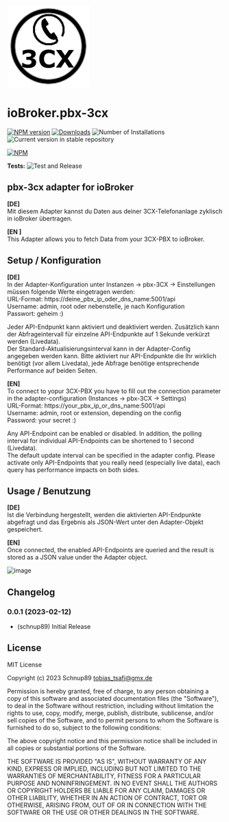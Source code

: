 ![Logo](admin/pbx-3cx.png)

# ioBroker.pbx-3cx

[![NPM version](https://img.shields.io/npm/v/iobroker.pbx-3cx.svg)](https://www.npmjs.com/package/iobroker.pbx-3cx)
[![Downloads](https://img.shields.io/npm/dm/iobroker.pbx-3cx.svg)](https://www.npmjs.com/package/iobroker.pbx-3cx)
![Number of Installations](https://iobroker.live/badges/pbx-3cx-installed.svg)
![Current version in stable repository](https://iobroker.live/badges/pbx-3cx-stable.svg)

[![NPM](https://nodei.co/npm/iobroker.pbx-3cx.png?downloads=true)](https://nodei.co/npm/iobroker.pbx-3cx/)

**Tests:** ![Test and Release](https://github.com/Schnup89/ioBroker.pbx-3cx/workflows/Test%20and%20Release/badge.svg)

## pbx-3cx adapter for ioBroker

**[DE]**  
Mit diesem Adapter kannst du Daten aus deiner 3CX-Telefonanlage zyklisch in ioBroker übertragen.  
  
**[EN ]**  
This Adapter allows you to fetch Data from your 3CX-PBX to ioBroker.
  
  
## Setup / Konfiguration  

**[DE]**  
In der Adapter-Konfiguration unter Instanzen -> pbx-3CX -> Einstellungen müssen folgende Werte eingetragen werden:  
URL-Format: https://deine_pbx_ip_oder_dns_name:5001/api  
Username: admin, root oder nebenstelle, je nach Konfiguration  
Passwort: geheim :)  
  
Jeder API-Endpunkt kann aktiviert und deaktiviert werden. Zusätzlich kann der Abfrageintervall für einzelne API-Endpunkte auf 1 Sekunde verkürzt werden (Livedata).  
Der Standard-Aktualisierungsinterval kann in der Adapter-Config angegeben werden kann. 
Bitte aktiviert nur API-Endpunkte die Ihr wirklich benötigt (vor allem Livedata), jede Abfrage benötige entsprechende Performance auf beiden Seiten.
  
    
**[EN]**  
To connect to yopur 3CX-PBX you have to fill out the connection parameter in the adapter-configuration (Instances -> pbx-3CX -> Settings)  
URL-Format: https://your_pbx_ip_or_dns_name:5001/api   
Username: admin, root or extension, depending on the config   
Password: your secret :)  

Any API-Endpoint can be enabled or disabled. In addition, the polling interval for individual API-Endpoints can be shortened to 1 second (Livedata).  
The default update interval can be specified in the adapter config.
Please activate only API-Endpoints that you really need (especially live data), each query has performance impacts on both sides.



## Usage / Benutzung 
  
**[DE]**  
Ist die Verbindung hergestellt, werden die aktivierten API-Endpunkte abgefragt und das Ergebnis als JSON-Wert unter den Adapter-Objekt gespeichert.
  
**[EN]**  
Once connected, the enabled API-Endpoints are queried and the result is stored as a JSON value under the Adapter object.
  
![image](https://user-images.githubusercontent.com/28166743/218329154-904c0a8e-1310-44ce-a699-f1b2446da436.png)
  

## Changelog

### 0.0.1 (2023-02-12)
* (schnup89) Initial Release

###

## License

MIT License

Copyright (c) 2023 Schnup89 <tobias_tsafi@gmx.de>

Permission is hereby granted, free of charge, to any person obtaining a copy
of this software and associated documentation files (the "Software"), to deal
in the Software without restriction, including without limitation the rights
to use, copy, modify, merge, publish, distribute, sublicense, and/or sell
copies of the Software, and to permit persons to whom the Software is
furnished to do so, subject to the following conditions:

The above copyright notice and this permission notice shall be included in all
copies or substantial portions of the Software.

THE SOFTWARE IS PROVIDED "AS IS", WITHOUT WARRANTY OF ANY KIND, EXPRESS OR
IMPLIED, INCLUDING BUT NOT LIMITED TO THE WARRANTIES OF MERCHANTABILITY,
FITNESS FOR A PARTICULAR PURPOSE AND NONINFRINGEMENT. IN NO EVENT SHALL THE
AUTHORS OR COPYRIGHT HOLDERS BE LIABLE FOR ANY CLAIM, DAMAGES OR OTHER
LIABILITY, WHETHER IN AN ACTION OF CONTRACT, TORT OR OTHERWISE, ARISING FROM,
OUT OF OR IN CONNECTION WITH THE SOFTWARE OR THE USE OR OTHER DEALINGS IN THE
SOFTWARE.
